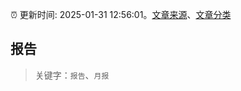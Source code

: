 :alarm_clock: 更新时间: 2025-01-31 12:56:01。[文章来源](/README.md)、[文章分类](/TAGS.md)

## 报告


> 关键字：`报告`、`月报`



